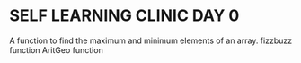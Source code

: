# SELF LEARNING CLINIC DAY 0
A function to find the maximum and minimum elements of an array.
fizzbuzz function
AritGeo function 